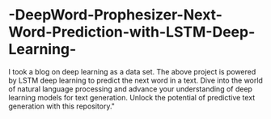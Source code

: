 # -DeepWord-Prophesizer-Next-Word-Prediction-with-LSTM-Deep-Learning-
I took a blog on deep learning as a data set. The above project is powered by LSTM deep learning to predict the next word in a text. Dive into the world of natural language processing and advance your understanding of deep learning models for text generation. Unlock the potential of predictive text generation with this repository."
